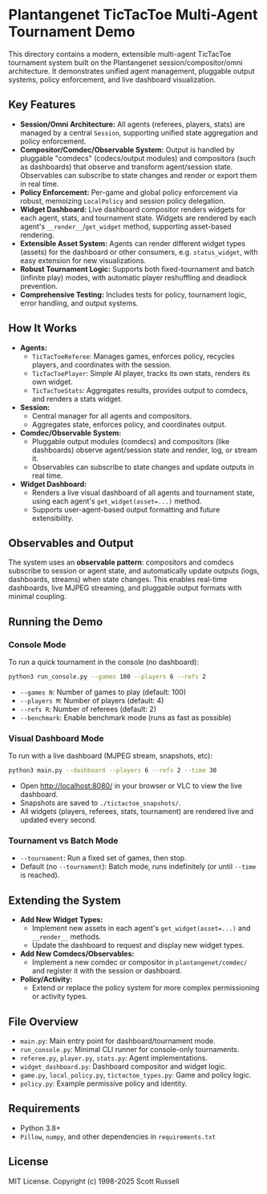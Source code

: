 # Plantangenet TicTacToe Multi-Agent Tournament Demo

This directory contains a modern, extensible multi-agent TicTacToe tournament system built on the Plantangenet session/compositor/omni architecture. It demonstrates unified agent management, pluggable output systems, policy enforcement, and live dashboard visualization.

## Key Features

- **Session/Omni Architecture:** All agents (referees, players, stats) are managed by a central `Session`, supporting unified state aggregation and policy enforcement.
- **Compositor/Comdec/Observable System:** Output is handled by pluggable "comdecs" (codecs/output modules) and compositors (such as dashboards) that observe and transform agent/session state. Observables can subscribe to state changes and render or export them in real time.
- **Policy Enforcement:** Per-game and global policy enforcement via robust, memoizing `LocalPolicy` and session policy delegation.
- **Widget Dashboard:** Live dashboard compositor renders widgets for each agent, stats, and tournament state. Widgets are rendered by each agent's `__render__`/`get_widget` method, supporting asset-based rendering.
- **Extensible Asset System:** Agents can render different widget types (assets) for the dashboard or other consumers, e.g. `status_widget`, with easy extension for new visualizations.
- **Robust Tournament Logic:** Supports both fixed-tournament and batch (infinite play) modes, with automatic player reshuffling and deadlock prevention.
- **Comprehensive Testing:** Includes tests for policy, tournament logic, error handling, and output systems.

## How It Works

- **Agents:**
  - `TicTacToeReferee`: Manages games, enforces policy, recycles players, and coordinates with the session.
  - `TicTacToePlayer`: Simple AI player, tracks its own stats, renders its own widget.
  - `TicTacToeStats`: Aggregates results, provides output to comdecs, and renders a stats widget.
- **Session:**
  - Central manager for all agents and compositors.
  - Aggregates state, enforces policy, and coordinates output.
- **Comdec/Observable System:**
  - Pluggable output modules (comdecs) and compositors (like dashboards) observe agent/session state and render, log, or stream it.
  - Observables can subscribe to state changes and update outputs in real time.
- **Widget Dashboard:**
  - Renders a live visual dashboard of all agents and tournament state, using each agent's `get_widget(asset=...)` method.
  - Supports user-agent-based output formatting and future extensibility.

## Observables and Output

The system uses an **observable pattern**: compositors and comdecs subscribe to session or agent state, and automatically update outputs (logs, dashboards, streams) when state changes. This enables real-time dashboards, live MJPEG streaming, and pluggable output formats with minimal coupling.

## Running the Demo

### Console Mode

To run a quick tournament in the console (no dashboard):

```sh
python3 run_console.py --games 100 --players 6 --refs 2
```

- `--games N`: Number of games to play (default: 100)
- `--players M`: Number of players (default: 4)
- `--refs R`: Number of referees (default: 2)
- `--benchmark`: Enable benchmark mode (runs as fast as possible)

### Visual Dashboard Mode

To run with a live dashboard (MJPEG stream, snapshots, etc):

```sh
python3 main.py --dashboard --players 6 --refs 2 --time 30
```

- Open [http://localhost:8080/](http://localhost:8080/) in your browser or VLC to view the live dashboard.
- Snapshots are saved to `./tictactoe_snapshots/`.
- All widgets (players, referees, stats, tournament) are rendered live and updated every second.

### Tournament vs Batch Mode

- `--tournament`: Run a fixed set of games, then stop.
- Default (no `--tournament`): Batch mode, runs indefinitely (or until `--time` is reached).

## Extending the System

- **Add New Widget Types:**
  - Implement new assets in each agent's `get_widget(asset=...)` and `__render__` methods.
  - Update the dashboard to request and display new widget types.
- **Add New Comdecs/Observables:**
  - Implement a new comdec or compositor in `plantangenet/comdec/` and register it with the session or dashboard.
- **Policy/Activity:**
  - Extend or replace the policy system for more complex permissioning or activity types.

## File Overview

- `main.py`: Main entry point for dashboard/tournament mode.
- `run_console.py`: Minimal CLI runner for console-only tournaments.
- `referee.py`, `player.py`, `stats.py`: Agent implementations.
- `widget_dashboard.py`: Dashboard compositor and widget logic.
- `game.py`, `local_policy.py`, `tictactoe_types.py`: Game and policy logic.
- `policy.py`: Example permissive policy and identity.

## Requirements

- Python 3.8+
- `Pillow`, `numpy`, and other dependencies in `requirements.txt`

## License

MIT License. Copyright (c) 1998-2025 Scott Russell

